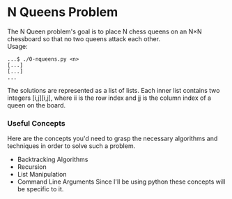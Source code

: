 # N Queens Problem

The N Queen problem's goal is to place N chess queens on an N×N chessboard so that no two queens attack each other.
<br>
Usage:
```
...$ ./0-nqueens.py <n>
[...]
[...]
...
```
The solutions are represented as a list of lists. Each inner list contains two integers [i,j][i,j], where ii is the row index and jj is the column index of a queen on the board.

### Useful Concepts
Here are the concepts you'd need to grasp the necessary algorithms and techniques in order to solve such a problem.
- Backtracking Algorithms
- Recursion
- List Manipulation
- Command Line Arguments
Since I'll be using python these concepts will be specific to it.
